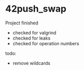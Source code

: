 # 42push_swap

Project finished
- checked for valgrind
- checked for leaks
- checked for operation numbers

todo:
- remove wildcards